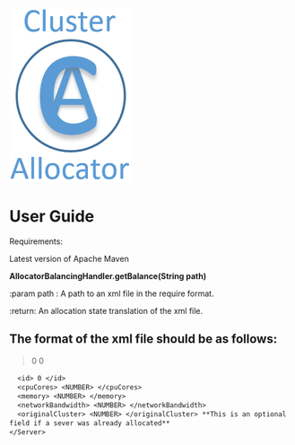 ﻿![Screenshot](/pictures/ClusterAllocatorLogo.png)

# User Guide
Requirements: 

  Latest version of Apache Maven
  
**AllocatorBalancingHandler.getBalance(String path)**

:param path : A path to an xml file in the require format.

:return: An allocation state translation of the xml file.

## The format of the xml file should be as follows:

> <AllocatorBalance id="1">
>  <id> 0 </id>
>  <clusterList id="2">
>   <Cluster id="3">
>     <id> 0 </id>
>     <requiredCpuCores> <NUMBER> </requiredCpuCores>
>     <requiredMemory> <NUMBER> </requiredMemory>
>     <requiredNetworkBandwidth> <NUMBER> </requiredNetworkBandwidth>
>   </Cluster>
> </clusterList>
> <serverList id="4">
>   <Server id="5">
      <id> 0 </id>
      <cpuCores> <NUMBER> </cpuCores>
      <memory> <NUMBER> </memory>
      <networkBandwidth> <NUMBER> </networkBandwidth>
	  <originalCluster> <NUMBER> </originalCluster> **This is an optional field if a sever was already allocated**
    </Server>
  </serverList>
</AllocatorBalance>
